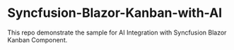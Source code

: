 # Syncfusion-Blazor-Kanban-with-AI
This repo demonstrate the sample for AI Integration with Syncfusion Blazor Kanban Component.

